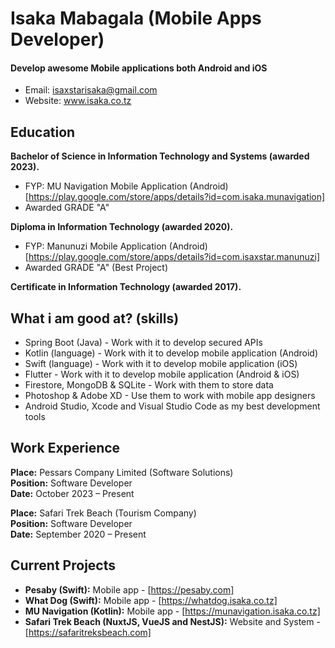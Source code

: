 Isaka Mabagala (Mobile Apps Developer)
======
#### Develop awesome Mobile applications both Android and iOS
- Email: isaxstarisaka@gmail.com
- Website: www.isaka.co.tz

Education
---------
**Bachelor of Science in Information Technology and Systems (awarded 2023).**
- FYP: MU Navigation Mobile Application (Android) [https://play.google.com/store/apps/details?id=com.isaka.munavigation]
- Awarded GRADE "A"

**Diploma in Information Technology (awarded 2020).**
- FYP: Manunuzi Mobile Application (Android) [https://play.google.com/store/apps/details?id=com.isaxstar.manunuzi]
- Awarded GRADE "A" (Best Project)

**Certificate in Information Technology (awarded 2017).**

What i am good at? (skills)
------
- Spring Boot (Java) - Work with it to develop secured APIs
- Kotlin (language) - Work with it to develop mobile application (Android)
- Swift (language) - Work with it to develop mobile application (iOS)
- Flutter - Work with it to develop mobile application (Android & iOS)
- Firestore, MongoDB & SQLite - Work with them to store data
- Photoshop & Adobe XD - Use them to work with mobile app designers
- Android Studio, Xcode and Visual Studio Code as my best development tools

Work Experience
------
**Place:** Pessars Company Limited (Software Solutions)<br/>
**Position:** Software Developer<br/>
**Date:** October 2023 – Present<br/>

**Place:** Safari Trek Beach (Tourism Company)<br/>
**Position:** Software Developer<br/>
**Date:** September 2020 – Present<br/>

Current Projects
------
- **Pesaby (Swift):** Mobile app - [https://pesaby.com]
- **What Dog (Swift):** Mobile app - [https://whatdog.isaka.co.tz]
- **MU Navigation (Kotlin):** Mobile app - [https://munavigation.isaka.co.tz]
- **Safari Trek Beach (NuxtJS, VueJS and NestJS):** Website and System - [https://safaritreksbeach.com]
